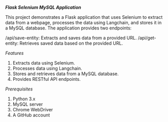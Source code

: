 ***Flask Selenium MySQL Application***

This project demonstrates a Flask application that uses Selenium to extract data from a webpage, processes the data using Langchain, and stores it in a MySQL database. The application provides two endpoints:

/api/save-entity: Extracts and saves data from a provided URL.
/api/get-entity: Retrieves saved data based on the provided URL.

*Features*

1. Extracts data using Selenium.
2. Processes data using Langchain.
3. Stores and retrieves data from a MySQL database.
4. Provides RESTful API endpoints.

*Prerequisites*

1. Python 3.x
2. MySQL server
3. Chrome WebDriver
4. A GitHub account
